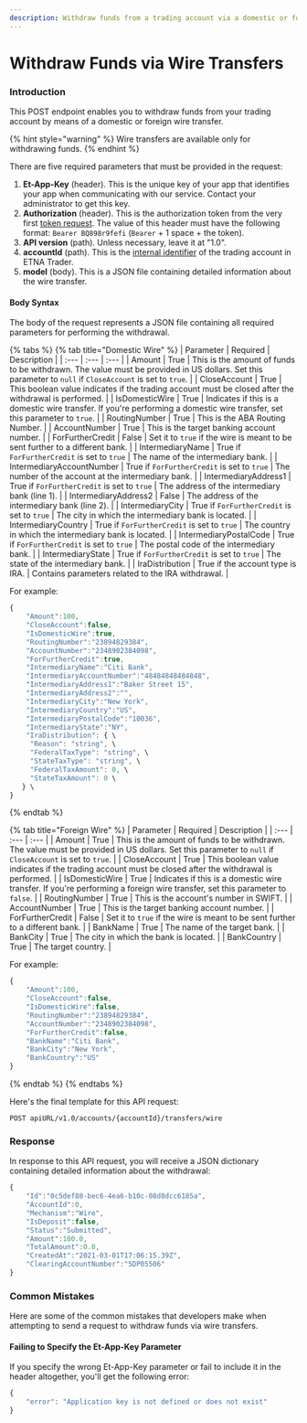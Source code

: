 ```yaml
---
description: Withdraw funds from a trading account via a domestic or foreign wire transfer
---
```


# Withdraw Funds via Wire Transfers

### Introduction <a id="withdrawing-funds-with-checks"></a>

This POST endpoint enables you to withdraw funds from your trading account by means of a domestic or foreign wire transfer.

{% hint style="warning" %}
Wire transfers are available only for withdrawing funds.
{% endhint %}

There are five required parameters that must be provided in the request:

1. **Et-App-Key** \(header\). This is the unique key of your app that identifies your app when communicating with our service. Contact your administrator to get this key.
2. **Authorization** \(header\). This is the authorization token from the very first [token request](../../authentication/). The value of this header must have the following format: `Bearer BQ898r9fefi` \(`Bearer` + 1 space + the token\).
3. **API version** \(path\). Unless necessary, leave it at "1.0".
4. **accountId** \(path\). This is the [internal identifier](../../user-accounts/list-users-accounts/) of the trading account in ETNA Trader.
5. **model** \(body\). This is a JSON file containing detailed information about the wire transfer.

#### Body Syntax

The body of the request represents a JSON file containing all required parameters for performing the withdrawal.

{% tabs %}
{% tab title="Domestic Wire" %}
| Parameter | Required | Description |
| :--- | :--- | :--- |
| Amount | True | This is the amount of funds to be withdrawn. The value must be provided in US dollars. Set this parameter to `null` if `CloseAccount` is set to `true`. |
| CloseAccount | True | This boolean value indicates if the trading account must be closed after the withdrawal is performed.  |
| IsDomesticWire | True | Indicates if this is a domestic wire transfer. If you're performing a domestic wire transfer, set this parameter to `true`. |
| RoutingNumber | True | This is the ABA Routing Number. |
| AccountNumber | True | This is the target banking account number. |
| ForFurtherCredit | False | Set it to `true` if the wire is meant to be sent further to a different bank. |
| IntermediaryName | True if `ForFurtherCredit` is set to `true` | The name of the intermediary bank. |
| IntermediaryAccountNumber | True if `ForFurtherCredit` is set to `true` | The number of the account at the intermediary bank. |
| IntermediaryAddress1 | True if `ForFurtherCredit` is set to `true` | The address of the intermediary bank \(line 1\). |
| IntermediaryAddress2 | False | The address of the intermediary bank \(line 2\). |
| IntermediaryCity | True if `ForFurtherCredit` is set to `true` | The city in which the intermediary bank is located. |
| IntermediaryCountry | True if `ForFurtherCredit` is set to `true` | The country in which the intermediary bank is located. |
| IntermediaryPostalCode | True if `ForFurtherCredit` is set to `true` | The postal code of the intermediary bank. |
| IntermediaryState | True if `ForFurtherCredit` is set to `true` | The state of the intermediary bank. |
| IraDistribution | True if the account type is IRA. | Contains parameters related to the IRA withdrawal. |

For example:

```javascript
{
    "Amount":100,
    "CloseAccount":false,
    "IsDomesticWire":true,
    "RoutingNumber":"23894829384",
    "AccountNumber":"2348902384098",
    "ForFurtherCredit":true,
    "IntermediaryName":"Citi Bank",
    "IntermediaryAccountNumber":"48484848484848",
    "IntermediaryAddress1":"Baker Street 15",
    "IntermediaryAddress2":"",
    "IntermediaryCity":"New York",
    "IntermediaryCountry":"US",
    "IntermediaryPostalCode":"10036",
    "IntermediaryState":"NY",
    "IraDistribution": { \
     "Reason": "string", \
     "FederalTaxType": "string", \
     "StateTaxType": "string", \
     "FederalTaxAmount": 0, \
     "StateTaxAmount": 0 \
   } \
}
```
{% endtab %}

{% tab title="Foreign Wire" %}
| Parameter | Required | Description |
| :--- | :--- | :--- |
| Amount | True | This is the amount of funds to be withdrawn. The value must be provided in US dollars. Set this parameter to `null` if `CloseAccount` is set to `true`. |
| CloseAccount | True | This boolean value indicates if the trading account must be closed after the withdrawal is performed.  |
| IsDomesticWire | True | Indicates if this is a domestic wire transfer. If you're performing a foreign wire transfer, set this parameter to `false`. |
| RoutingNumber | True | This is the account's number in SWIFT. |
| AccountNumber | True | This is the target banking account number. |
| ForFurtherCredit | False | Set it to `true` if the wire is meant to be sent further to a different bank. |
| BankName | True | The name of the target bank. |
| BankCity | True | The city in which the bank is located. |
| BankCountry | True | The target country.  |

For example:

```javascript
{
    "Amount":100,
    "CloseAccount":false,
    "IsDomesticWire":false,
    "RoutingNumber":"23894829384",
    "AccountNumber":"2348902384098",
    "ForFurtherCredit":false,
    "BankName":"Citi Bank",
    "BankCity":"New York",
    "BankCountry":"US"
}
```
{% endtab %}
{% endtabs %}

Here's the final template for this API request:

```text
POST apiURL/v1.0/accounts/{accountId}/transfers/wire
```

### Response

In response to this API request, you will receive a JSON dictionary containing detailed information about the withdrawal:

```javascript
{
    "Id":"0c5def88-bec6-4ea6-b10c-08d8dcc6185a",
    "AccountId":0,
    "Mechanism":"Wire",
    "IsDeposit":false,
    "Status":"Submitted",
    "Amount":100.0,
    "TotalAmount":0.0,
    "CreatedAt":"2021-03-01T17:06:15.39Z",
    "ClearingAccountNumber":"5DP05506"
}
```

### Common Mistakes

Here are some of the common mistakes that developers make when attempting to send a request to withdraw funds via wire transfers.

#### Failing to Specify the Et-App-Key Parameter

If you specify the wrong Et-App-Key parameter or fail to include it in the header altogether, you'll get the following error:

```javascript
{
    "error": "Application key is not defined or does not exist"
}
```

